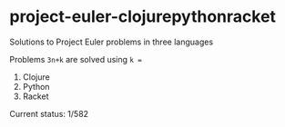# project-euler-clojurepythonracket
Solutions to Project Euler problems in three languages

Problems `3n+k` are solved using `k =`

1. Clojure
2. Python
3. Racket

Current status: 1/582
